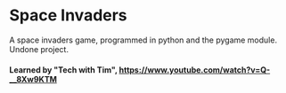 # Space Invaders
A space invaders game, programmed in python and the pygame module. Undone project.

#### Learned by "Tech with Tim", https://www.youtube.com/watch?v=Q-__8Xw9KTM


